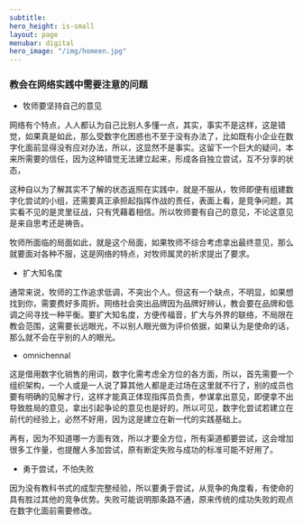 ```yaml
---
subtitle: 
hero_height: is-small
layout: page
menubar: digital
hero_image: "/img/homeen.jpg"
---
```


### 教会在网络实践中需要注意的问题

- 牧师要坚持自己的意见

网络有个特点，人人都认为自己比别人多懂一点，其实，事实不是这样，这是错觉，如果真是如此，那么受数字化困惑也不至于没有办法了，比如既有小企业在数字化面前显得没有应对办法，所以，这显然不是事实。这留下一个巨大的疑问，本来所需要的信任，因为这种错觉无法建立起来，形成各自独立尝试，互不分享的状态，

这种自以为了解其实不了解的状态返照在实践中，就是不服从，牧师即便有组建数字化尝试的小组，还需要真正承担起指挥作战的责任，表面上看，是竞争问题，其实看不见的是灵里征战，只有凭藉着相信。所以牧师要有自己的意见，不论这意见是来自思考还是祷告。

牧师所面临的局面如此，就是这个局面，如果牧师不综合考虑拿出最终意见，那么就要面对各种不服，这是网络的特点，对牧师属灵的祈求提出了要求。

- 扩大知名度

通常来说，牧师的工作追求低调，不突出个人。但这有一个缺点，不明显，如果想找到你，需要费好多周折。网络社会突出品牌因为品牌好辨认，教会要在品牌和低调之间寻找一种平衡。要扩大知名度，方便传福音，扩大与外界的联络，不局限在教会范围，这需要长远眼光，不以别人眼光做为评价依据，如果认为是使命的话，那么就不会在乎别的人的眼光。

- omnichennal

这是借用数字化销售的用词，数字化需考虑全方位的各方面，所以，首先需要一个组织架构，一个人或是一人说了算其他人都是走过场在这里就不行了，别的成员也要有明确的见解才行，这样才能真正体现指挥员负责，参谋拿出意见，即便拿不出导致胜局的意见，拿出引起争论的意见也是好的，所以可见，数字化尝试若建立在前代的经验上，必然不好用，因为这是建立在新一代的实践基础上。

再有，因为不知道哪一方面有效，所以才要全方位，所有渠道都要尝试，这会增加很多工作量，也提醒人多加尝试，原有断定失败与成功的标准可能不好用了。

- 勇于尝试，不怕失败

因为没有教科书式的成型完整经验，所以要勇于尝试，从竞争的角度看，有使命的具有胜过其他的竞争优势。失败可能说明那条路不通，原来传统的成功失败的观点在数字化面前需要修改。
